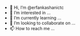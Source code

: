 - 👋 Hi, I’m @erfankashanictc
- 👀 I’m interested in ...
- 🌱 I’m currently learning ...
- 💞️ I’m looking to collaborate on ...
- 📫 How to reach me ...

<!---
erfankashanictc/erfankashanictc is a ✨ special ✨ repository because its `README.md` (this file) appears on your GitHub profile.
You can click the Preview link to take a look at your changes.
--->
